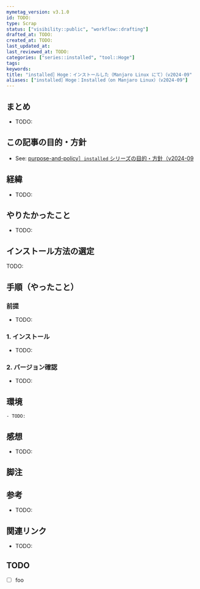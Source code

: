 ```yaml
---
mymetag_version: v3.1.0
id: TODO:
type: Scrap
status: ["visibility::public", "workflow::drafting"]
drafted_at: TODO:
created_at: TODO:
last_updated_at:
last_reviewed_at: TODO:
categories: ["series::installed", "tool::Hoge"]
tags:
keywords:
title: "installed］Hoge：インストールした（Manjaro Linux にて）（v2024-09"
aliases: ["installed］Hoge：Installed（on Manjaro Linux）（v2024-09"]
---
```


## まとめ

- TODO:

## この記事の目的・方針

- See: [purpose-and-policy］`installed` シリーズの目的・方針（v2024-09](ed0f0a63-51e1-43b0-8cd6-3bb77de060fb.md)

## 経緯

- TODO:

## やりたかったこと

- TODO:

## インストール方法の選定

TODO:

## 手順（やったこと）

### 前提

- TODO:

### 1. インストール

- TODO:

### 2. バージョン確認

- TODO:

## 環境

```console
- TODO:
```

## 感想

- TODO:

## 脚注

[^1]: foobarbaz

## 参考

- TODO:

## 関連リンク

- TODO:

## TODO

- [ ] foo
